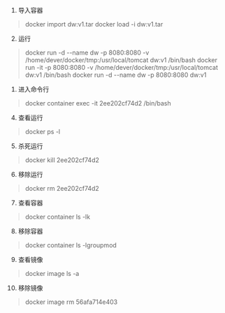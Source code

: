 1. 导入容器
> docker import dw\:v1.tar 
> docker load -i dw\:v1.tar 

2. 运行
> docker run -d --name dw -p 8080:8080 -v /home/dever/docker/tmp:/usr/local/tomcat dw:v1 /bin/bash
> docker run -it -p 8080:8080 -v /home/dever/docker/tmp:/usr/local/tomcat dw:v1 /bin/bash
> docker run -d --name dw -p 8080:8080 dw:v1

1. 进入命令行
> docker container exec -it 2ee202cf74d2 /bin/bash

4. 查看运行
> docker ps -l

5. 杀死运行
> docker kill 2ee202cf74d2

6. 移除运行
> docker rm 2ee202cf74d2

7. 查看容器
> docker container ls -lk

8. 移除容器
> docker container ls -lgroupmod 

9. 查看镜像
> docker image ls -a

10. 移除镜像
> docker image rm 56afa714e403
